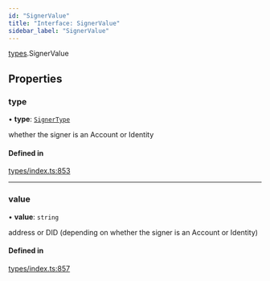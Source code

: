 ```yaml
---
id: "SignerValue"
title: "Interface: SignerValue"
sidebar_label: "SignerValue"
---
```


[types](../../../modules/Types/Types.md).SignerValue

## Properties

### type

• **type**: [`SignerType`](../../../enums/Types/SignerType/SignerType.md)

whether the signer is an Account or Identity

#### Defined in

[types/index.ts:853](https://github.com/PolymeshAssociation/polymesh-sdk/blob/d4e2c127f/src/types/index.ts#L853)

___

### value

• **value**: `string`

address or DID (depending on whether the signer is an Account or Identity)

#### Defined in

[types/index.ts:857](https://github.com/PolymeshAssociation/polymesh-sdk/blob/d4e2c127f/src/types/index.ts#L857)
